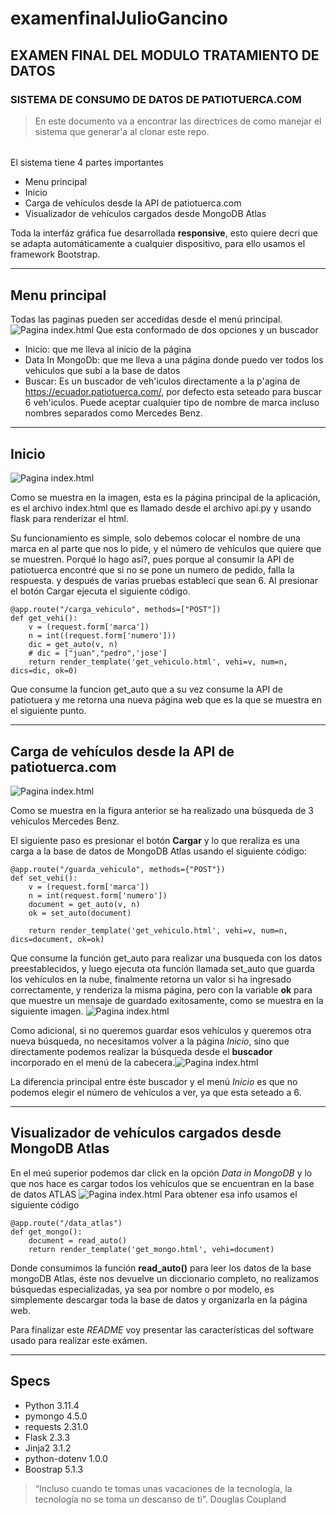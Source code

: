 # examenfinalJulioGancino

## EXAMEN FINAL DEL MODULO TRATAMIENTO DE DATOS
### SISTEMA DE CONSUMO DE DATOS DE PATIOTUERCA.COM

>En este documento va a encontrar las directrices de como manejar el sistema que generar'a al clonar este repo.

######
El sistema tiene 4 partes importantes
- Menu principal
- Inicio
- Carga de vehículos desde la API de patiotuerca.com
- Visualizador de vehículos cargados desde MongoDB Atlas

Toda la interfáz gráfica fue desarrollada **responsive**, esto quiere decri que se adapta automáticamente a cualquier 
dispositivo, para ello usamos el framework Bootstrap.

***
## Menu principal

Todas las paginas pueden ser accedidas desde el menú principal.
![Pagina index.html](/static/images/menu.png)
Que esta conformado de dos opciones y un buscador
* Inicio: que me lleva al inicio de la página
* Data In MongoDb: que me lleva a una página donde puedo ver todos los vehiculos que subí  a la base 
  de datos
* Buscar: Es un buscador de veh'iculos directamente a la p'agina de https://ecuador.patiotuerca.com/, 
por defecto esta seteado para buscar 6 veh'iculos. Puede aceptar cualquier tipo de nombre de marca 
incluso nombres separados como Mercedes Benz.  

***
## Inicio

![Pagina index.html](/static/images/index.png)

Como se muestra en la imagen, esta es la página principal de la aplicación, es el archivo index.html que es llamado
desde el archivo api.py y usando flask para renderizar el html.

Su funcionamiento es simple, solo debemos colocar el nombre de una marca en al parte que nos lo pide, y el número de
vehículos que quiere que se muestren. Porqué lo hago así?, pues porque al consumir la API de patiotuerca encontré que 
si no se pone un numero de pedido, falla la respuesta. y después de varias pruebas establecí que sean 6.
Al presionar el botón Cargar ejecuta el siguiente código.

~~~
@app.route("/carga_vehiculo", methods=["POST"])
def get_vehi():
    v = (request.form['marca'])
    n = int((request.form['numero']))
    dic = get_auto(v, n)
    # dic = ["juan","pedro",'jose']
    return render_template('get_vehiculo.html', vehi=v, num=n, dics=dic, ok=0)
~~~
Que consume la funcion get_auto que a su vez consume la API de patiotuera y me retorna una nueva página web que es la 
que se muestra en el siguiente punto.

***
## Carga de vehículos desde la API de patiotuerca.com
![Pagina index.html](/static/images/cargavehiculo.png)

Como se muestra en la figura anterior se ha realizado una búsqueda de 3 vehículos Mercedes Benz.

El siguiente paso es presionar el botón **Cargar** y lo que reraliza es una carga a la base de datos de MongoDB Atlas 
usando el siguiente código:
~~~
@app.route("/guarda_vehiculo", methods={"POST"})
def set_vehi():
    v = (request.form['marca'])
    n = int(request.form['numero'])
    document = get_auto(v, n)
    ok = set_auto(document)

    return render_template('get_vehiculo.html', vehi=v, num=n, dics=document, ok=ok)
~~~
Que consume la función get_auto para realizar una busqueda con los datos preestablecidos, y luego ejecuta ota función 
llamada set_auto que guarda los vehículos en la nube, finalmente retorna un valor si ha ingresado correctamente, y 
renderiza la misma página, pero con la variable **ok** para que muestre un mensaje de guardado exitosamente, como se 
muestra en la siguiente imagen.
![Pagina index.html](/static/images/cargavehiculoOK.png)

Como adicional, si no queremos guardar esos vehículos y queremos otra nueva búsqueda, no necesitamos volver a la 
página _Inicio_, sino que directamente podemos realizar la búsqueda desde el **buscador** incorporado en el menú de la 
cabecera.![Pagina index.html](/static/images/buscador.png)

La diferencia principal entre éste buscador y el menú _Inicio_ es que no podemos elegir el número de vehículos a ver, 
ya que esta seteado a 6.

***
## Visualizador de vehículos cargados desde MongoDB Atlas
En el meú superior podemos dar click en la opción _Data in MongoDB_ y lo que nos hace es cargar todos los vehículos que 
se encuentran en la base de datos ATLAS
![Pagina index.html](/static/images/recuperadb.png)
Para obtener esa info usamos el siguiente código
~~~
@app.route("/data_atlas")
def get_mongo():
    document = read_auto()
    return render_template('get_mongo.html', vehi=document)
~~~

Donde consumimos  la función **read_auto()** para leer los datos de la base mongoDB Atlas, éste nos devuelve un 
diccionario completo, no realizamos búsquedas especializadas, ya sea por nombre o por modelo, es simplemente descargar
toda la base de datos y organizarla en la página web.

Para finalizar este _README_ voy presentar las características del software usado para realizar este exámen.

***
## Specs
* Python 3.11.4
* pymongo 4.5.0
* requests 2.31.0
* Flask 2.3.3
* Jinja2 3.1.2
* python-dotenv 1.0.0
* Boostrap 5.1.3

>“Incluso cuando te tomas unas vacaciones de la tecnología, la tecnología no se toma un descanso de ti”. Douglas Coupland